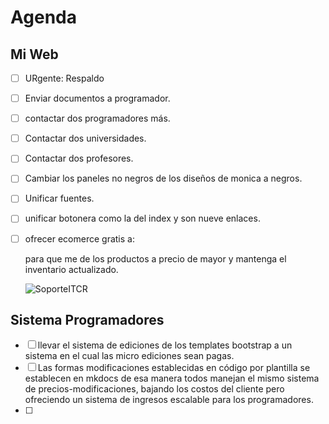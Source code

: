 # Agenda

## Mi Web

- [ ] URgente: Respaldo

- [ ] Enviar documentos a programador.

- [ ] contactar dos programadores más.

- [ ] Contactar dos universidades.

- [ ] Contactar dos profesores.

- [ ] Cambiar los paneles no negros de los diseños de monica a negros.

- [ ] Unificar fuentes.

- [ ] unificar botonera como la del index y son nueve enlaces.

- [ ] ofrecer ecomerce gratis a:
  
  para que me de los productos a precio de mayor y mantenga el inventario actualizado.
  
  ![SoporteITCR](/home/daniel/tron/1-LEGOS/NEGOCIO/MMA/ADMIN/AGENDA/negocio%20power%20bank.png)

## Sistema Programadores

- [ ] llevar el sistema de ediciones de los templates bootstrap a un sistema en el cual las micro ediciones sean pagas.
- [ ] Las formas modificaciones establecidas en código por plantilla se establecen en mkdocs de esa manera todos manejan el mismo sistema de precios-modificaciones, bajando los costos del cliente pero ofreciendo un sistema de ingresos escalable para los programadores.
- [ ] 